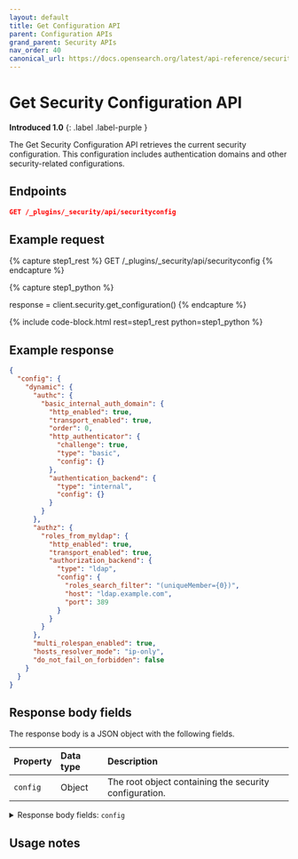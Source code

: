 ```yaml
---
layout: default
title: Get Configuration API
parent: Configuration APIs
grand_parent: Security APIs
nav_order: 40
canonical_url: https://docs.opensearch.org/latest/api-reference/security/configuration/get-configuration/
---
```


# Get Security Configuration API
**Introduced 1.0**
{: .label .label-purple }

The Get Security Configuration API retrieves the current security configuration. This configuration includes authentication domains and other security-related configurations.

<!-- spec_insert_start
api: security.get_configuration
component: endpoints
-->
## Endpoints
```json
GET /_plugins/_security/api/securityconfig
```
<!-- spec_insert_end -->

## Example request

<!-- spec_insert_start
component: example_code
rest: GET /_plugins/_security/api/securityconfig
-->
{% capture step1_rest %}
GET /_plugins/_security/api/securityconfig
{% endcapture %}

{% capture step1_python %}

response = client.security.get_configuration()
{% endcapture %}

{% include code-block.html
    rest=step1_rest
    python=step1_python %}
<!-- spec_insert_end -->

## Example response

```json
{
  "config": {
    "dynamic": {
      "authc": {
        "basic_internal_auth_domain": {
          "http_enabled": true,
          "transport_enabled": true,
          "order": 0,
          "http_authenticator": {
            "challenge": true,
            "type": "basic",
            "config": {}
          },
          "authentication_backend": {
            "type": "internal",
            "config": {}
          }
        }
      },
      "authz": {
        "roles_from_myldap": {
          "http_enabled": true,
          "transport_enabled": true,
          "authorization_backend": {
            "type": "ldap",
            "config": {
              "roles_search_filter": "(uniqueMember={0})",
              "host": "ldap.example.com",
              "port": 389
            }
          }
        }
      },
      "multi_rolespan_enabled": true,
      "hosts_resolver_mode": "ip-only",
      "do_not_fail_on_forbidden": false
    }
  }
}
```

## Response body fields

The response body is a JSON object with the following fields.

| Property | Data type | Description |
| :--- | :--- | :--- |
| `config` | Object | The root object containing the security configuration. |

<details markdown="block">
  <summary>
    Response body fields: <code>config</code>
  </summary>
  {: .text-delta}

`config` is a JSON object that contains the following fields.

| Property | Data type | Description |
| :--- | :--- | :--- |
| `dynamic` | Object | The main configuration object containing all security configuration settings. Includes authentication domains (`authc`), authorization settings (`authz`), and various security behaviors. |

</details>

## Usage notes
